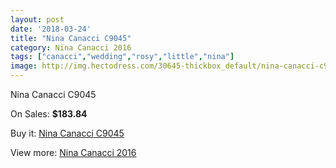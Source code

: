 ```yaml
---
layout: post
date: '2018-03-24'
title: "Nina Canacci C9045"
category: Nina Canacci 2016
tags: ["canacci","wedding","rosy","little","nina"]
image: http://img.hectodress.com/30645-thickbox_default/nina-canacci-c9045.jpg
---
```

Nina Canacci C9045

On Sales: **$183.84**
<a href="https://www.hectodress.com/nina-canacci-2013/14094-nina-canacci-c9045.html"><amp-img layout="responsive" width="600" height="600" src="//img.hectodress.com/30645-thickbox_default/nina-canacci-c9045.jpg" alt="Nina Canacci C9045 0" /></a>
<a href="https://www.hectodress.com/nina-canacci-2013/14094-nina-canacci-c9045.html"><amp-img layout="responsive" width="600" height="600" src="//img.hectodress.com/30646-thickbox_default/nina-canacci-c9045.jpg" alt="Nina Canacci C9045 1" /></a>

Buy it: [Nina Canacci C9045](https://www.hectodress.com/nina-canacci-2013/14094-nina-canacci-c9045.html "Nina Canacci C9045")

View more: [Nina Canacci 2016](https://www.hectodress.com/241-nina-canacci-2013 "Nina Canacci 2016")